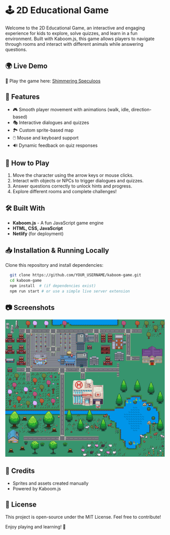 # 🕹️ 2D Educational Game

Welcome to the 2D Educational Game, an interactive and engaging experience for kids to explore, solve quizzes, and learn in a fun environment. Built with Kaboom.js, this game allows players to navigate through rooms and interact with different animals while answering questions.

## 🌍 Live Demo

🔗 Play the game here: [Shimmering Speculoos](#)

## 📜 Features

- 🎮 Smooth player movement with animations (walk, idle, direction-based)
- 🎭 Interactive dialogues and quizzes
- 🏞️ Custom sprite-based map
- 🖱️ Mouse and keyboard support
- 🔊 Dynamic feedback on quiz responses

## 🚀 How to Play

1. Move the character using the arrow keys or mouse clicks.
2. Interact with objects or NPCs to trigger dialogues and quizzes.
3. Answer questions correctly to unlock hints and progress.
4. Explore different rooms and complete challenges!

## 🛠️ Built With

- **Kaboom.js** - A fun JavaScript game engine
- **HTML, CSS, JavaScript**
- **Netlify** (for deployment)

## 📥 Installation & Running Locally

Clone this repository and install dependencies:

```sh
  git clone https://github.com/YOUR_USERNAME/kaboom-game.git
  cd kaboom-game
  npm install  # (if dependencies exist)
  npm run start # or use a simple live server extension
```


## 📷 Screenshots

![Game Map](public/map.png)

## 🎨 Credits

- Sprites and assets created manually
- Powered by Kaboom.js

## 📜 License

This project is open-source under the MIT License. Feel free to contribute!

Enjoy playing and learning! 🎉
